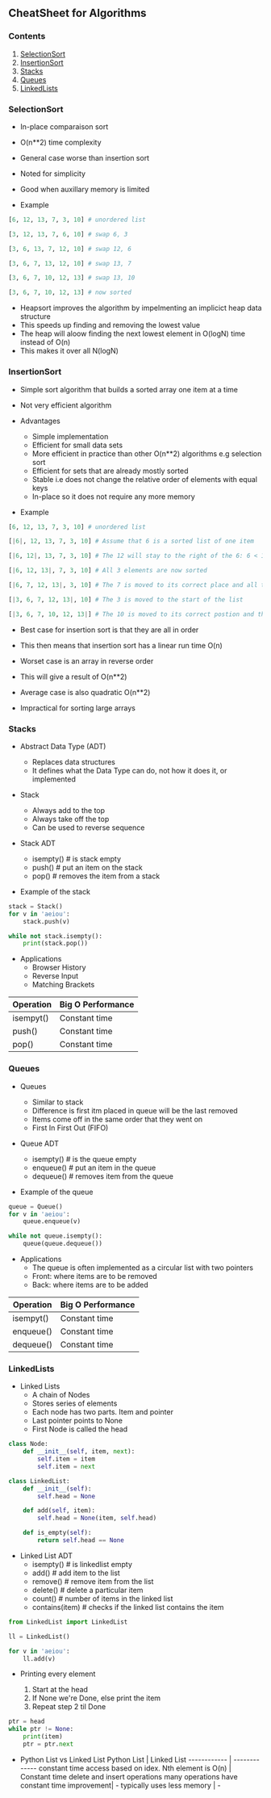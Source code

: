 ## CheatSheet for Algorithms 

### Contents
1. [SelectionSort](#SelectionSort)
2. [InsertionSort](#InsertionSort)
3. [Stacks](#Stacks)
4. [Queues](#Queues)
5. [LinkedLists](#LinkedLists)

### SelectionSort
* In-place comparaison sort
* O(n**2) time complexity
* General case worse than insertion sort
* Noted for simplicity
* Good when auxillary memory is limited

* Example

```python
[6, 12, 13, 7, 3, 10] # unordered list

[3, 12, 13, 7, 6, 10] # swap 6, 3

[3, 6, 13, 7, 12, 10] # swap 12, 6

[3, 6, 7, 13, 12, 10] # swap 13, 7

[3, 6, 7, 10, 12, 13] # swap 13, 10

[3, 6, 7, 10, 12, 13] # now sorted
```

* Heapsort improves the algorithm by impelmenting an implicict heap data structure
* This speeds up finding and removing the lowest value
* The heap will aloow finding the next lowest element in O(logN) time instead of O(n)
* This makes it over all N(logN)

### InsertionSort
* Simple sort algorithm that builds a sorted array one item at a time
* Not very efficient algorithm
* Advantages 
  * Simple implementation
  * Efficient for small data sets
  * More efficient in practice than other O(n**2) algorithms e.g selection sort
  * Efficient for sets that are already mostly sorted
  * Stable i.e does not change the relative order of elements with equal keys
  * In-place so it does not require any more memory

* Example

```python
[6, 12, 13, 7, 3, 10] # unordered list

[|6|, 12, 13, 7, 3, 10] # Assume that 6 is a sorted list of one item

[|6, 12|, 13, 7, 3, 10] # The 12 will stay to the right of the 6: 6 < 12

[|6, 12, 13|, 7, 3, 10] # All 3 elements are now sorted

[|6, 7, 12, 13|, 3, 10] # The 7 is moved to its correct place and all the other elements are moved up

[|3, 6, 7, 12, 13|, 10] # The 3 is moved to the start of the list

[|3, 6, 7, 10, 12, 13|] # The 10 is moved to its correct postion and the list is not sorted
``` 
* Best case for insertion sort is that they are all in order
* This then means that insertion sort has a linear run time O(n)

* Worset case is an array in reverse order
* This will give a result of O(n**2)

* Average case is also quadratic O(n**2)
* Impractical for sorting large arrays

### Stacks

* Abstract Data Type (ADT)
  * Replaces data structures
  * It defines what the Data Type can do, not how it does it, or implemented

* Stack
  * Always add to the top
  * Always take off the top
  * Can be used to reverse sequence

* Stack ADT
  * isempty() # is stack empty
  * push()    # put an item on the stack
  * pop()     # removes the item from a stack

* Example of the stack

```python
stack = Stack()
for v in 'aeiou':
    stack.push(v)

while not stack.isempty():
    print(stack.pop())
```

* Applications
  * Browser History
  * Reverse Input
  * Matching Brackets

Operation | Big O Performance
------------ | -------------
isempyt() | Constant time
push() | Constant time
pop() | Constant time


### Queues

* Queues
  * Similar to stack
  * Difference is first itm placed in queue will be the last removed
  * Items come off in the same order that they went on
  * First In First Out (FIFO)

* Queue ADT
  * isempty() # is the queue empty
  * enqueue() # put an item in the queue
  * dequeue() # removes item from the queue

* Example of the queue

```python
queue = Queue()
for v in 'aeiou':
    queue.enqueue(v)

while not queue.isempty():
    queue(queue.dequeue())
```

* Applications
  * The queue is often implemented as a circular list with two pointers
  * Front: where items are to be removed
  * Back: where items are to be added

Operation | Big O Performance
------------ | -------------
isempyt() | Constant time
enqueue() | Constant time
dequeue() | Constant time

### LinkedLists

* Linked Lists
  * A chain of Nodes
  * Stores series of elements
  * Each node has two parts. Item and pointer
  * Last pointer points to None
  * First Node is called the head

```python
class Node:
    def __init__(self, item, next):
        self.item = item
        self.item = next

class LinkedList:
    def __init__(self):
        self.head = None

    def add(self, item):
        self.head = None(item, self.head)

    def is_empty(self):
        return self.head == None
```

* Linked List ADT
  * isempty() # is linkedlist empty
  * add()     # add item to the list
  * remove()  # remove item from the list
  * delete()  # delete a particular item
  * count()   # number of items in the linked list
  * contains(item) # checks if the linked list contains the item

```python
from LinkedList import LinkedList

ll = LinkedList()

for v in 'aeiou':
    ll.add(v)
```
* Printing every element

  1. Start at the head
  2. If None we're Done, else print the item
  3. Repeat step 2 til Done

```python
ptr = head
while ptr != None:
    print(item)
    ptr = ptr.next
```

* Python List vs Linked List
Python List | Linked List
------------ | -------------
constant time access based on idex. Nth element is O(n) | Constant time delete and insert operations
many operations have constant time improvement| - 
typically uses less memory | - 


